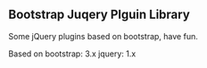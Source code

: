 Bootstrap Juqery Plguin Library
----
Some jQuery plugins based on bootstrap, have fun.

Based on
    bootstrap:  3.x
    jquery:     1.x